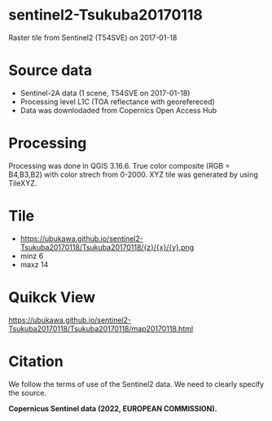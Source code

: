 # sentinel2-Tsukuba20170118
Raster tile from Sentinel2 (T54SVE) on 2017-01-18

# Source data
* Sentinel-2A data (1 scene, T54SVE on 2017-01-18)  
* Processing level L1C (TOA reflectance with georefereced)
* Data was downlodaded from Copernics Open Access Hub

# Processing
Processing was done in QGIS 3.16.6.
True color composite (RGB = B4,B3,B2) with color strech from 0-2000.
XYZ tile was generated by using TileXYZ.

# Tile
* https://ubukawa.github.io/sentinel2-Tsukuba20170118/Tsukuba20170118/{z}/{x}/{y}.png  
* minz 6   
* maxz 14 


# Quikck View
https://ubukawa.github.io/sentinel2-Tsukuba20170118/Tsukuba20170118/map20170118.html

# Citation
We follow the terms of use of the Sentinel2 data. We need to clearly specify the source.  

**Copernicus Sentinel data (2022, EUROPEAN COMMISSION).**  

